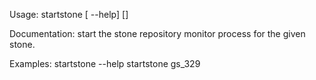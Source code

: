 Usage: startstone [ --help] <stone-name> [<optional-args>]
	
Documentation:
start the stone repository monitor process for the given stone.

Examples:
    startstone --help
    startstone gs_329
